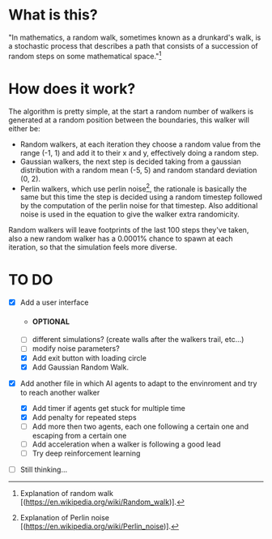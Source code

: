 # What is this?
"In mathematics, a random walk, sometimes known as a drunkard's walk, is a stochastic process that describes a path that consists of a succession of random steps on some mathematical space."[^1]

# How does it work?
The algorithm is pretty simple, at the start a random number of walkers is generated at a random position between the boundaries, this walker will either be:
- Random walkers, at each iteration they choose a random value from the range (-1, 1) and add it to their x and y, effectively doing a random step.
- Gaussian walkers, the next step is decided taking from a gaussian distribution with a random mean (-5, 5) and random standard deviation (0, 2).
- Perlin walkers, which use perlin noise[^2], the rationale is basically the same but this time the step is decided using a random timestep followed by the computation of the perlin noise for that timestep. Also additional noise is used in the equation to give the walker extra randomicity.

Random walkers will leave footprints of the last 100 steps they've taken, also a new random walker has a 0.0001% chance to spawn at each iteration, so that the simulation feels more diverse.

# TO DO

- [x] Add a user interface
  - #### OPTIONAL
  - [ ] different simulations? (create walls after the walkers trail, etc...)
  - [ ] modify noise parameters?
  - [x] Add exit button with loading circle
  - [x] Add Gaussian Random Walk.
- [x] Add another file in which AI agents to adapt to the envinroment and try to reach another walker
  - [x] Add timer if agents get stuck for multiple time
  - [x] Add penalty for repeated steps
  - [ ] Add more then two agents, each one following a certain one and escaping from a certain one
  - [ ] Add acceleration when a walker is following a good lead
  - [ ] Try deep reinforcement learning
- [ ] Still thinking...


[^1]: Explanation of random walk [(https://en.wikipedia.org/wiki/Random_walk)].
[^2]: Explanation of Perlin noise [(https://en.wikipedia.org/wiki/Perlin_noise)].
